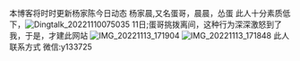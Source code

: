 本博客将时时更新杨家陈今日动态
杨家晨,又名蛋哥，晨晨，怂蛋
此人十分素质低下，![Dingtalk_20221110075035](https://user-images.githubusercontent.com/95086921/201502233-4fc0b28f-eaa5-43d9-9e93-0eebae7ed888.jpg)
11日;蛋哥挑拨离间，这种行为深深激怒到了我，于是，才建此网站
![IMG_20221113_171904](https://user-images.githubusercontent.com/95086921/201514750-685fccf2-1ef3-46ef-a74d-9397701f41b9.jpg)
![IMG_20221113_171848](https://user-images.githubusercontent.com/95086921/201514755-caced20a-1fb7-4345-8f5f-0a70e9d5da60.jpg)
此人联系方式
微信:y133725
